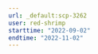 ```yaml
---
url: _default:scp-3262
user: red-shrimp
starttime: "2022-09-02"
endtime: "2022-11-02"
---
```

<reserve />